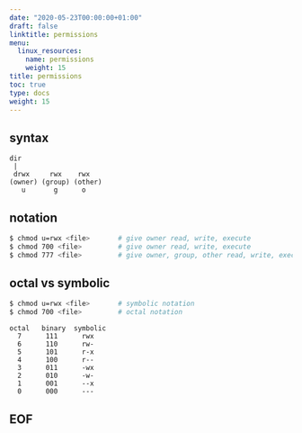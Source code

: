 ```yaml
---
date: "2020-05-23T00:00:00+01:00"
draft: false
linktitle: permissions
menu:
  linux_resources:
    name: permissions
    weight: 15
title: permissions
toc: true
type: docs
weight: 15
---
```


<!--
1. replace linux_resources with dir in /content/subdir/ e.g. r_resources
2. replace 2020-05-23 with YYYY-MM-DD e.g. 2020-05-20
3. replace permissions with page name e.g. dplyr
4. replace 15 with weight e.g. 20
-->

## syntax
```
dir
 |
 drwx     rwx    rwx
(owner) (group) (other)
   u       g      o
```

## notation
```bash
$ chmod u=rwx <file>       # give owner read, write, execute
$ chmod 700 <file>         # give owner read, write, execute
$ chmod 777 <file>         # give owner, group, other read, write, execute
```

## octal vs symbolic
```bash
$ chmod u=rwx <file>       # symbolic notation
$ chmod 700 <file>         # octal notation
```

```
octal   binary  symbolic
  7      111      rwx
  6      110      rw-
  5      101      r-x
  4      100      r--
  3      011      -wx
  2      010      -w-
  1      001      --x
  0      000      ---
```












## EOF